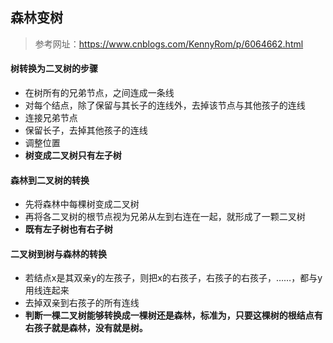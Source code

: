 ## 森林变树
>参考网址：https://www.cnblogs.com/KennyRom/p/6064662.html
#### 树转换为二叉树的步骤
* 在树所有的兄弟节点，之间连成一条线
* 对每个结点，除了保留与其长子的连线外，去掉该节点与其他孩子的连线
* 连接兄弟节点
* 保留长子，去掉其他孩子的连线
* 调整位置
* __树变成二叉树只有左子树__

#### 森林到二叉树的转换
* 先将森林中每棵树变成二叉树
* 再将各二叉树的根节点视为兄弟从左到右连在一起，就形成了一颗二叉树
* __既有左子树也有右子树__

#### 二叉树到树与森林的转换
* 若结点x是其双亲y的左孩子，则把x的右孩子，右孩子的右孩子，……，都与y用线连起来
* 去掉双亲到右孩子的所有连线
* __判断一棵二叉树能够转换成一棵树还是森林，标准为，只要这棵树的根结点有右孩子就是森林，没有就是树。__

##
